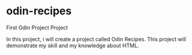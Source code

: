 # odin-recipes

First Odin Project Project

In this project, i will create a project called Odin Recipes. This project will demonstrate my skill and my knowledge about HTML.